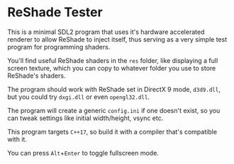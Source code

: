 # ReShade Tester

This is a minimal SDL2 program that uses it's hardware accelerated renderer to allow ReShade to inject itself, thus serving as a very simple test program for programming shaders.

You'll find useful ReShade shaders in the ```res``` folder, like displaying a full screen texture, which you can copy to whatever folder you use to store ReShade's shaders.

The program should work with ReShade set in DirectX 9 mode, ```d3d9.dll```, but you could try ```dxgi.dll``` or even ```opengl32.dll```.

The program will create a generic ```config.ini``` if one doesn't exist, so you can tweak settings like initial width/height, vsync etc.

This program targets ```C++17```, so build it with a compiler that's compatible with it.

You can press ```Alt```+```Enter``` to toggle fullscreen mode.
